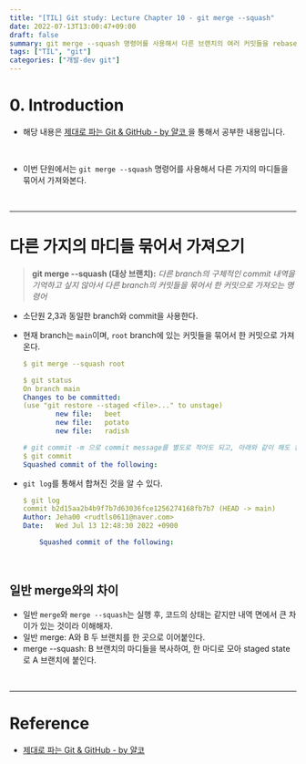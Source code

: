 ```yaml
---
title: "[TIL] Git study: Lecture Chapter 10 - git merge --squash"
date: 2022-07-13T13:00:47+09:00
draft: false
summary: git merge --squash 명령어를 사용해서 다른 브랜치의 여러 커밋들을 rebase와 달리 하나의 커밋으로 묶어서 가져와본다.
tags: ["TIL", "git"]
categories: ["개발-dev git"]
---
```


# 0. Introduction

- 해당 내용은 [제대로 파는 Git & GitHub - by 얄코 ](https://www.inflearn.com/course/%EC%A0%9C%EB%8C%80%EB%A1%9C-%ED%8C%8C%EB%8A%94-%EA%B9%83/dashboard)을 통해서 공부한 내용입니다.

<br>

- 이번 단원에서는 `git merge --squash` 명령어를 사용해서 다른 가지의 마디들을 묶어서 가져와본다.

<br>

---

# 다른 가지의 마디들 묶어서 가져오기

> **git merge --squash (대상 브랜치):** _다른 branch의 구체적인 commit 내역을 기억하고 싶지 않아서 다른 branch의 커밋들을 묶어서 한 커밋으로 가져오는 명령어_

- 소단원 2,3과 동일한 branch와 commit을 사용한다.
- 현재 branch는 `main`이며, `root` branch에 있는 커밋들을 묶어서 한 커밋으로 가져온다.

  ```yml
  $ git merge --squash root

  $ git status
  On branch main
  Changes to be committed:
  (use "git restore --staged <file>..." to unstage)
          new file:   beet
          new file:   potato
          new file:   radish

  # git commit -m 으로 commit message를 별도로 적어도 되고, 아래와 같이 해도 된다.
  $ git commit
  Squashed commit of the following:
  ```

- `git log`를 통해서 합쳐진 것을 알 수 있다.

  ```yml
  $ git log
  commit b2d15aa2b4b9f7b7d63036fce1256274168fb7b7 (HEAD -> main)
  Author: Jeha00 <rudtls0611@naver.com>
  Date:   Wed Jul 13 12:48:30 2022 +0900

      Squashed commit of the following:
  ```

<br>

## 일반 merge와의 차이

- 일반 `merge`와 `merge --squash`는 실행 후, 코드의 상태는 같지만 내역 면에서 큰 차이가 있는 것이라 이해해자.
- 일반 merge: A와 B 두 브랜치를 한 곳으로 이어붙인다.
- merge --squash: B 브랜치의 마디들을 복사하여, 한 마디로 모아 staged state로 A 브랜치에 붙인다.

<br>

---

# Reference

- [제대로 파는 Git & GitHub - by 얄코](https://www.inflearn.com/course/%EC%A0%9C%EB%8C%80%EB%A1%9C-%ED%8C%8C%EB%8A%94-%EA%B9%83/dashboard)
